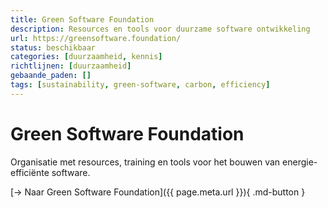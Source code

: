 ```yaml
---
title: Green Software Foundation
description: Resources en tools voor duurzame software ontwikkeling
url: https://greensoftware.foundation/
status: beschikbaar
categories: [duurzaamheid, kennis]
richtlijnen: [duurzaamheid]
gebaande_paden: []
tags: [sustainability, green-software, carbon, efficiency]
---
```


# Green Software Foundation

Organisatie met resources, training en tools voor het bouwen van energie-efficiënte software.

[→ Naar Green Software Foundation]({{ page.meta.url }}){ .md-button }
